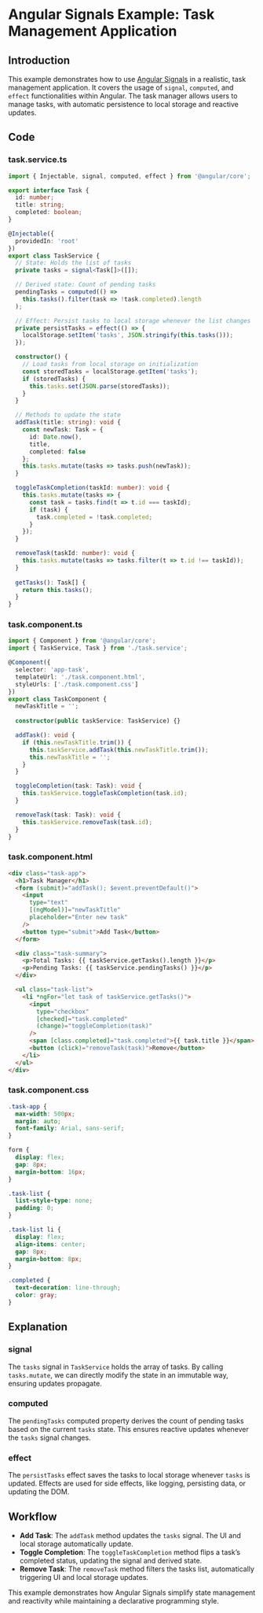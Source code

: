 # Angular Signals Example: Task Management Application

## Introduction

This example demonstrates how to use [Angular Signals](https://angular.dev/guide/signals) in a realistic, task management application. It covers the usage of `signal`, `computed`, and `effect` functionalities within Angular. The task manager allows users to manage tasks, with automatic persistence to local storage and reactive updates.

## Code

### task.service.ts

```typescript
import { Injectable, signal, computed, effect } from '@angular/core';

export interface Task {
  id: number;
  title: string;
  completed: boolean;
}

@Injectable({
  providedIn: 'root'
})
export class TaskService {
  // State: Holds the list of tasks
  private tasks = signal<Task[]>([]);

  // Derived state: Count of pending tasks
  pendingTasks = computed(() =>
    this.tasks().filter(task => !task.completed).length
  );

  // Effect: Persist tasks to local storage whenever the list changes
  private persistTasks = effect(() => {
    localStorage.setItem('tasks', JSON.stringify(this.tasks()));
  });

  constructor() {
    // Load tasks from local storage on initialization
    const storedTasks = localStorage.getItem('tasks');
    if (storedTasks) {
      this.tasks.set(JSON.parse(storedTasks));
    }
  }

  // Methods to update the state
  addTask(title: string): void {
    const newTask: Task = {
      id: Date.now(),
      title,
      completed: false
    };
    this.tasks.mutate(tasks => tasks.push(newTask));
  }

  toggleTaskCompletion(taskId: number): void {
    this.tasks.mutate(tasks => {
      const task = tasks.find(t => t.id === taskId);
      if (task) {
        task.completed = !task.completed;
      }
    });
  }

  removeTask(taskId: number): void {
    this.tasks.mutate(tasks => tasks.filter(t => t.id !== taskId));
  }
  
  getTasks(): Task[] {
    return this.tasks();
  }
}
```

### task.component.ts

```typescript
import { Component } from '@angular/core';
import { TaskService, Task } from './task.service';

@Component({
  selector: 'app-task',
  templateUrl: './task.component.html',
  styleUrls: ['./task.component.css']
})
export class TaskComponent {
  newTaskTitle = '';
  
  constructor(public taskService: TaskService) {}

  addTask(): void {
    if (this.newTaskTitle.trim()) {
      this.taskService.addTask(this.newTaskTitle.trim());
      this.newTaskTitle = '';
    }
  }

  toggleCompletion(task: Task): void {
    this.taskService.toggleTaskCompletion(task.id);
  }

  removeTask(task: Task): void {
    this.taskService.removeTask(task.id);
  }
}
```

### task.component.html

```html
<div class="task-app">
  <h1>Task Manager</h1>
  <form (submit)="addTask(); $event.preventDefault()">
    <input
      type="text"
      [(ngModel)]="newTaskTitle"
      placeholder="Enter new task"
    />
    <button type="submit">Add Task</button>
  </form>

  <div class="task-summary">
    <p>Total Tasks: {{ taskService.getTasks().length }}</p>
    <p>Pending Tasks: {{ taskService.pendingTasks() }}</p>
  </div>

  <ul class="task-list">
    <li *ngFor="let task of taskService.getTasks()">
      <input
        type="checkbox"
        [checked]="task.completed"
        (change)="toggleCompletion(task)"
      />
      <span [class.completed]="task.completed">{{ task.title }}</span>
      <button (click)="removeTask(task)">Remove</button>
    </li>
  </ul>
</div>
```

### task.component.css

```css
.task-app {
  max-width: 500px;
  margin: auto;
  font-family: Arial, sans-serif;
}

form {
  display: flex;
  gap: 8px;
  margin-bottom: 16px;
}

.task-list {
  list-style-type: none;
  padding: 0;
}

.task-list li {
  display: flex;
  align-items: center;
  gap: 8px;
  margin-bottom: 8px;
}

.completed {
  text-decoration: line-through;
  color: gray;
}
```

## Explanation

### signal
The `tasks` signal in `TaskService` holds the array of tasks. By calling `tasks.mutate`, we can directly modify the state in an immutable way, ensuring updates propagate.

### computed
The `pendingTasks` computed property derives the count of pending tasks based on the current `tasks` state. This ensures reactive updates whenever the `tasks` signal changes.

### effect
The `persistTasks` effect saves the tasks to local storage whenever `tasks` is updated.
Effects are used for side effects, like logging, persisting data, or updating the DOM.

## Workflow
- **Add Task**: The `addTask` method updates the `tasks` signal. The UI and local storage automatically update.
- **Toggle Completion**: The `toggleTaskCompletion` method flips a task’s completed status, updating the signal and derived state.
- **Remove Task**: The `removeTask` method filters the tasks list, automatically triggering UI and local storage updates.

This example demonstrates how Angular Signals simplify state management and reactivity while maintaining a declarative programming style.
